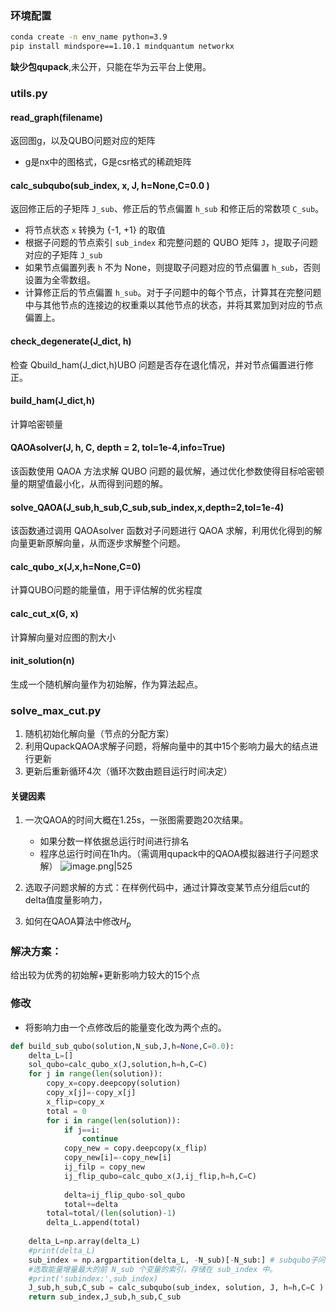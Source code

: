 ---
---

### 环境配置

```bash
conda create -n env_name python=3.9
pip install mindspore==1.10.1 mindquantum networkx
```

**缺少包qupack**,未公开，只能在华为云平台上使用。

### utils.py

#### read_graph(filename)
返回图g，以及QUBO问题对应的矩阵
+ g是nx中的图格式，G是csr格式的稀疏矩阵

#### calc_subqubo(sub_index, x, J, h=None,C=0.0 )
返回修正后的子矩阵 `J_sub`、修正后的节点偏置 `h_sub` 和修正后的常数项 `C_sub`。
+ 将节点状态 `x` 转换为 {-1, +1} 的取值
+ 根据子问题的节点索引 `sub_index` 和完整问题的 QUBO 矩阵 `J`，提取子问题对应的子矩阵 `J_sub`
+ 如果节点偏置列表 `h` 不为 None，则提取子问题对应的节点偏置 `h_sub`，否则设置为全零数组。
+ 计算修正后的节点偏置 `h_sub`。对于子问题中的每个节点，计算其在完整问题中与其他节点的连接边的权重乘以其他节点的状态，并将其累加到对应的节点偏置上。

#### check_degenerate(J_dict, h)
检查 Qbuild_ham(J_dict,h)UBO 问题是否存在退化情况，并对节点偏置进行修正。

#### build_ham(J_dict,h)
计算哈密顿量

#### QAOAsolver(J, h, C, depth = 2, tol=1e-4,info=True)
该函数使用 QAOA 方法求解 QUBO 问题的最优解，通过优化参数使得目标哈密顿量的期望值最小化，从而得到问题的解。

#### solve_QAOA(J_sub,h_sub,C_sub,sub_index,x,depth=2,tol=1e-4)
该函数通过调用 QAOAsolver 函数对子问题进行 QAOA 求解，利用优化得到的解向量更新原解向量，从而逐步求解整个问题。

#### calc_qubo_x(J,x,h=None,C=0)
计算QUBO问题的能量值，用于评估解的优劣程度

#### calc_cut_x(G, x)
计算解向量对应图的割大小

#### init_solution(n)
生成一个随机解向量作为初始解，作为算法起点。




### solve_max_cut.py
1. 随机初始化解向量（节点的分配方案）
2. 利用QupackQAOA求解子问题，将解向量中的其中15个影响力最大的结点进行更新
3. 更新后重新循环4次（循环次数由题目运行时间决定）

#### 关键因素
1. 一次QAOA的时间大概在1.25s，一张图需要跑20次结果。
	+ 如果分数一样依据总运行时间进行排名
	+ 程序总运行时间在1h内。（需调用qupack中的QAOA模拟器进行子问题求解）
![image.png|525](https://cdn.jsdelivr.net/gh/Thomas333333/MyPostImage/Images/20230710101321.png)

2. 选取子问题求解的方式：在样例代码中，通过计算改变某节点分组后cut的delta值度量影响力，
3. 如何在QAOA算法中修改$H_p$ 

### 解决方案：
给出较为优秀的初始解+更新影响力较大的15个点


### 修改
+ 将影响力由一个点修改后的能量变化改为两个点的。
```python
def build_sub_qubo(solution,N_sub,J,h=None,C=0.0):
    delta_L=[]
    sol_qubo=calc_qubo_x(J,solution,h=h,C=C)
    for j in range(len(solution)):
        copy_x=copy.deepcopy(solution)
        copy_x[j]=-copy_x[j]
        x_flip=copy_x
        total = 0
        for i in range(len(solution)):
            if j==i:
                continue
            copy_new = copy.deepcopy(x_flip)
            copy_new[i]=-copy_new[i]
            ij_filp = copy_new
            ij_flip_qubo=calc_qubo_x(J,ij_flip,h=h,C=C)
        
            delta=ij_flip_qubo-sol_qubo
            total+=delta
        total=total/(len(solution)-1)
        delta_L.append(total)
        
    delta_L=np.array(delta_L)
    #print(delta_L)
    sub_index = np.argpartition(delta_L, -N_sub)[-N_sub:] # subqubo子问题的变量们
    #选取能量增量最大的前 N_sub 个变量的索引，存储在 sub_index 中。
    #print('subindex:',sub_index)
    J_sub,h_sub,C_sub = calc_subqubo(sub_index, solution, J, h=h,C=C )
    return sub_index,J_sub,h_sub,C_sub
```